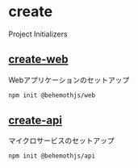 # create

Project Initializers

## [create-web](./packages/create-web/README.md)

Webアプリケーションのセットアップ

```bash
npm init @behemothjs/web
```

## [create-api](./packages/create-api/README.md)

マイクロサービスのセットアップ

```bash
npm init @behemothjs/api
```
